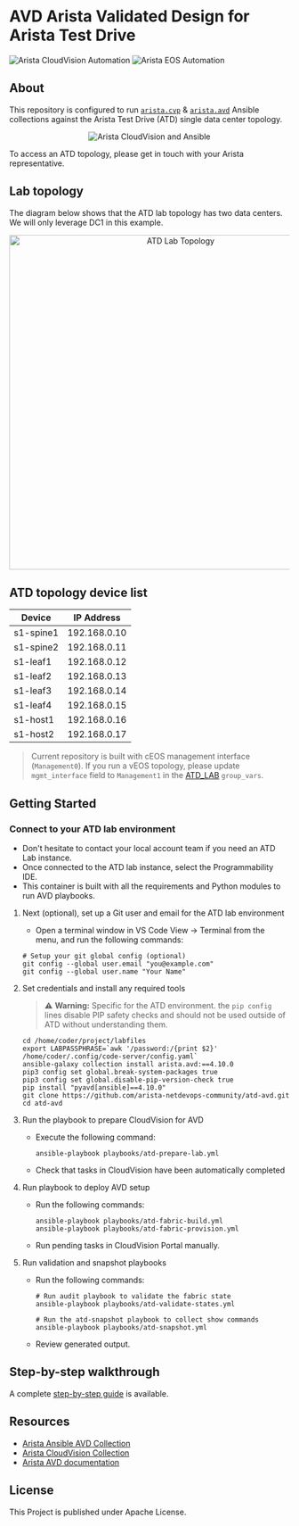 # AVD Arista Validated Design for Arista Test Drive

![Arista CloudVision Automation](https://img.shields.io/badge/Arista-CVP%20Automation-blue) ![Arista EOS Automation](https://img.shields.io/badge/Arista-EOS%20Automation-blue)

## About

This repository is configured to run [`arista.cvp`](https://github.com/aristanetworks/ansible-cvp) & [`arista.avd`](https://github.com/aristanetworks/ansible-avd) Ansible collections against the Arista Test Drive (ATD) single data center topology.

<p align="center">
  <img src='docs/imgs/cv_ansible_logo.png' alt='Arista CloudVision and Ansible'/>
</p>

To access an ATD topology, please get in touch with your Arista representative.

## Lab topology

The diagram below shows that the ATD lab topology has two data centers. We will only leverage DC1 in this example.

<p align="center">
  <img src="docs/imgs/atd-topo.png" alt="ATD Lab Topology" width="600"/>
</p>

## ATD topology device list

| Device    | IP Address   |
| --------- | ------------ |
| s1-spine1 | 192.168.0.10 |
| s1-spine2 | 192.168.0.11 |
| s1-leaf1  | 192.168.0.12 |
| s1-leaf2  | 192.168.0.13 |
| s1-leaf3  | 192.168.0.14 |
| s1-leaf4  | 192.168.0.15 |
| s1-host1  | 192.168.0.16 |
| s1-host2  | 192.168.0.17 |

> Current repository is built with cEOS management interface (`Management0`). If you run a vEOS topology, please update `mgmt_interface` field to `Management1` in the [ATD_LAB](./atd-inventory/group_vars/ATD_LAB.yml) `group_vars`.

## Getting Started

### Connect to your ATD lab environment

- Don't hesitate to contact your local account team if you need an ATD Lab instance.
- Once connected to the ATD lab instance, select the Programmability IDE.
- This container is built with all the requirements and Python modules to run AVD playbooks.

1. Next (optional), set up a Git user and email for the ATD lab environment

    - Open a terminal window in VS Code View -> Terminal from the menu, and run the following commands:

    ```shell
    # Setup your git global config (optional)
    git config --global user.email "you@example.com"
    git config --global user.name "Your Name"
    ```

2. Set credentials and install any required tools

    > :warning: __Warning:__ Specific for the ATD environment. the `pip config` lines disable PIP safety checks and should not be used outside of ATD without understanding them.

    ```shell
    cd /home/coder/project/labfiles
    export LABPASSPHRASE=`awk '/password:/{print $2}' /home/coder/.config/code-server/config.yaml`
    ansible-galaxy collection install arista.avd:==4.10.0
    pip3 config set global.break-system-packages true
    pip3 config set global.disable-pip-version-check true
    pip install "pyavd[ansible]==4.10.0"
    git clone https://github.com/arista-netdevops-community/atd-avd.git
    cd atd-avd
    ```

3. Run the playbook to prepare CloudVision for AVD

    - Execute the following command:

      ```shell
      ansible-playbook playbooks/atd-prepare-lab.yml
      ```

    - Check that tasks in CloudVision have been automatically completed

4. Run playbook to deploy AVD setup

    - Run the following commands:

      ```shell
      ansible-playbook playbooks/atd-fabric-build.yml
      ansible-playbook playbooks/atd-fabric-provision.yml
      ```

    - Run pending tasks in CloudVision Portal manually.

5. Run validation and snapshot playbooks

    - Run the following commands:

      ```shell
      # Run audit playbook to validate the fabric state
      ansible-playbook playbooks/atd-validate-states.yml

      # Run the atd-snapshot playbook to collect show commands
      ansible-playbook playbooks/atd-snapshot.yml
      ```

    - Review generated output.

## Step-by-step walkthrough

A complete [step-by-step guide](./DEMO.md) is available.

## Resources

- [Arista Ansible AVD Collection](https://github.com/aristanetworks/ansible-avd)
- [Arista CloudVision Collection](https://github.com/aristanetworks/ansible-cvp)
- [Arista AVD documentation](https://avd.arista.com)

## License

This Project is published under Apache License.
